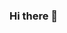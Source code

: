 ### Hi there 👋

<!--
**SwatiKaori/SwatiKaori** is a ✨ _special_ ✨ repository because its `README.md` (this file) appears on your GitHub profile.
![alt text](http://url/to/img.png)

Here are some ideas to get you started:

- 🔭 I’m currently working on ...
- 🌱 I’m currently learning ...
- 👯 I’m looking to collaborate on ...
- 🤔 I’m looking for help with ...
- 💬 Ask me about ...
- 📫 How to reach me: ...
- 😄 Pronouns: ...
- ⚡ Fun fact: ...
-->
